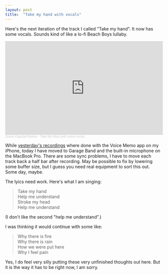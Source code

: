```yaml
---
layout: post
title:  "Take my hand with vocals"
---
```


Here's the next iteration of the track I called "Take my hand". It now has some vocals. Sounds kind of like a lo-fi Beach Boys lullaby. 

<iframe width="100%" height="300" scrolling="no" frameborder="no" allow="autoplay" src="https://w.soundcloud.com/player/?url=https%3A//api.soundcloud.com/tracks/848852035&color=%23ff5500&auto_play=false&hide_related=false&show_comments=true&show_user=true&show_reposts=false&show_teaser=true&visual=true"></iframe><div style="font-size: 10px; color: #cccccc;line-break: anywhere;word-break: normal;overflow: hidden;white-space: nowrap;text-overflow: ellipsis; font-family: Interstate,Lucida Grande,Lucida Sans Unicode,Lucida Sans,Garuda,Verdana,Tahoma,sans-serif;font-weight: 100;"><a href="https://soundcloud.com/skagedal" title="Simon Kågedal Reimer" target="_blank" style="color: #cccccc; text-decoration: none;">Simon Kågedal Reimer</a> · <a href="https://soundcloud.com/skagedal/take-my-hand-with-some-vocals" title="Take My Hand with some vocals" target="_blank" style="color: #cccccc; text-decoration: none;">Take My Hand with some vocals</a></div>

While [yesterday's recordings](/posts/2020-06-28-two-small-song-embryos) where done with the Voice Memo app on my iPhone, today I have moved to Garage Band and the built-in microphone on the MacBook Pro. There are some sync problems,  I have to move each track back a half bar after recording. May be possible to fix by lowering some buffer size, but I guess you need real equipment to sort this out. Some day, maybe. 

The lyics need work. Here's what I am singing:

> Take my hand<br />
> Help me understand<br />
> Stroke my head<br />
> Help me understand

(I don't like the second "help me understand".)

I was thinking it would continue with some like:

> Why there is fire<br />
> Why there is rain<br />
> How we were put here<br />
> Why I feel pain

Yes, I do feel very silly putting these very unfinished thoughts out here. But it is the way it has to be right now, I am sorry.